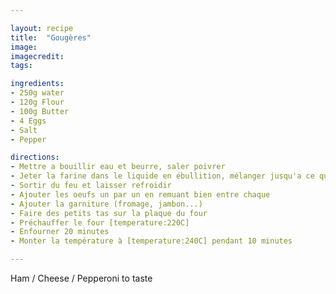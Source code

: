 ```yaml
---

layout: recipe
title:  "Gougères"
image:
imagecredit:
tags:

ingredients:
- 250g water
- 120g Flour
- 100g Butter
- 4 Eggs
- Salt
- Pepper

directions:
- Mettre a bouillir eau et beurre, saler poivrer
- Jeter la farine dans le liquide en ébullition, mélanger jusqu'a ce que la pate ne colle plus
- Sortir du feu et laisser refroidir
- Ajouter les oeufs un par un en remuant bien entre chaque
- Ajouter la garniture (fromage, jambon...)
- Faire des petits tas sur la plaque du four
- Préchauffer le four [temperature:220C]
- Enfourner 20 minutes
- Monter la température à [temperature:240C] pendant 10 minutes

---
```


Ham / Cheese / Pepperoni to taste

